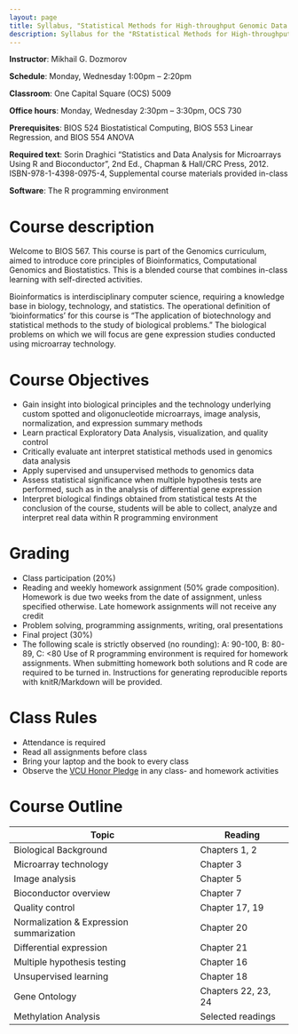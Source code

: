 ```yaml
---
layout: page
title: Syllabus, "Statistical Methods for High-throughput Genomic Data I" course, BIOS 567
description: Syllabus for the "RStatistical Methods for High-throughput Genomic Data I" course BIOS 567
---
```


**Instructor**: 	Mikhail G. Dozmorov

**Schedule**: 		Monday, Wednesday 1:00pm – 2:20pm

**Classroom**: 		One Capital Square (OCS) 5009

**Office hours**: 	Monday, Wednesday 2:30pm – 3:30pm, OCS 730

**Prerequisites**: BIOS 524 Biostatistical Computing, BIOS 553 Linear Regression, and BIOS 554 ANOVA

**Required text**: Sorin Draghici “Statistics and Data Analysis for Microarrays Using R and Bioconductor”, 2nd Ed., Chapman & Hall/CRC Press, 2012. ISBN-978-1-4398-0975-4, Supplemental course materials provided in-class

**Software**: 	The R programming environment

# Course description

Welcome to BIOS 567. This course is part of the Genomics curriculum, aimed to introduce core principles of Bioinformatics, Computational Genomics and Biostatistics. This is a blended course that combines in-class learning with self-directed activities.

Bioinformatics is interdisciplinary computer science, requiring a knowledge base in biology, technology, and statistics. The operational definition of ‘bioinformatics’ for this course is “The application of biotechnology and statistical methods to the study of biological problems.” The biological problems on which we will focus are gene expression studies conducted using microarray technology.

# Course Objectives

* Gain insight into biological principles and the technology underlying custom spotted and oligonucleotide microarrays, image analysis, normalization, and expression summary methods
* Learn practical Exploratory Data Analysis, visualization, and quality control
* Critically evaluate ant interpret statistical methods used in genomics data analysis
* Apply supervised and unsupervised methods to genomics data
* Assess statistical significance when multiple hypothesis tests are performed, such as in the analysis of differential gene expression
* Interpret biological findings obtained from statistical tests
At the conclusion of the course, students will be able to collect, analyze and interpret real data within R programming environment

# Grading

* Class participation (20%)
* Reading and weekly homework assignment (50% grade composition). Homework is due two weeks from the date of assignment, unless specified otherwise. Late homework assignments will not receive any credit
* Problem solving, programming assignments, writing, oral presentations 
* Final project (30%)
* The following scale is strictly observed (no rounding): A: 90-100, B: 80-89, C: <80
Use of R programming environment is required for homework assignments. When submitting homework both solutions and R code are required to be turned in. Instructions for generating reproducible reports with knitR/Markdown will be provided.

# Class Rules

* Attendance is required
* Read all assignments before class
* Bring your laptop and the book to every class
* Observe the [VCU Honor Pledge](https://students.vcu.edu/studentconduct/vcu-honor-system/academic-misconduct-/honor-pledge/) in any class- and homework activities

# Course Outline

| Topic                                    | Reading             |
|------------------------------------------|---------------------|
| Biological Background                    | Chapters 1, 2       |
| Microarray technology                    | Chapter 3           |
| Image analysis                           | Chapter 5           |
| Bioconductor overview                    | Chapter 7           |
| Quality control                          | Chapter 17, 19      |
| Normalization & Expression summarization | Chapter 20          |
| Differential expression                  | Chapter 21          |
| Multiple hypothesis testing              | Chapter 16          |
| Unsupervised learning                    | Chapter 18          |
| Gene Ontology                            | Chapters 22, 23, 24 |
| Methylation Analysis                     | Selected readings   |
